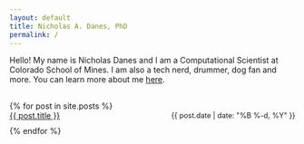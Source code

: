 ```yaml
---
layout: default
title: Nicholas A. Danes, PhD
permalink: /
---
```


Hello! My name is Nicholas Danes and I am a Computational Scientist at Colorado School of Mines. I am also a tech nerd, drummer, dog fan and more. You can learn more about me [here](/about).


<ul class="homepage-list" style="list-style:none;padding:1rem 0;">
{% for post in site.posts %}
  <li style="align-items:center;display:flex;flex-wrap:wrap;justify-content:space-between;margin-bottom:10px;">
    <a href="{{ site.baseurl }}{{ post.url }}">{{ post.title }}</a>
    <time style="font-size:90%;" datetime="{{ post.date | date_to_xmlschema }}">{{ post.date | date: "%B %-d, %Y" }}</time>
  </li>
{% endfor %}
</ul>

